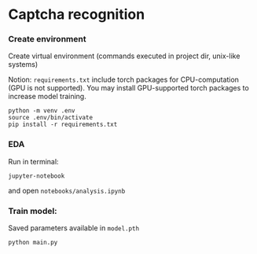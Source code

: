 # Captcha recognition
### Create environment
Create virtual environment (commands executed in project dir, unix-like systems)

Notion: `requirements.txt` include torch packages for CPU-computation (GPU is not supported). You may install GPU-supported torch packages to increase model training. 
~~~
python -m venv .env
source .env/bin/activate
pip install -r requirements.txt
~~~
### EDA 
Run in terminal:
```
jupyter-notebook
```
and open `notebooks/analysis.ipynb`

### Train model:
Saved parameters available in `model.pth`
~~~
python main.py
~~~